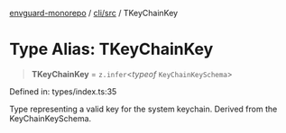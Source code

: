 [envguard-monorepo](../../../index.md) / [cli/src](../index.md) / TKeyChainKey

# Type Alias: TKeyChainKey

> **TKeyChainKey** = `z.infer`\<*typeof* `KeyChainKeySchema`\>

Defined in: types/index.ts:35

Type representing a valid key for the system keychain.
Derived from the KeyChainKeySchema.
